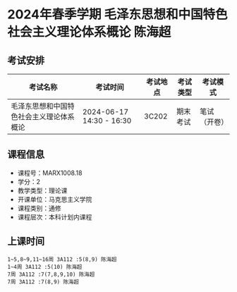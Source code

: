 # 2024年春季学期 毛泽东思想和中国特色社会主义理论体系概论 陈海超




## 考试安排

| 考试名称 | 考试时间 | 考试地点 | 考试类型 | 考试模式 |
| -------- | -------- | -------- | -------- | -------- |
| 毛泽东思想和中国特色社会主义理论体系概论 | 2024-06-17 14:30 - 16:30 | 3C202 | 期末考试 | 笔试（开卷） |





## 课程信息

- 课程号：MARX1008.18
- 学分：2
- 教学类型：理论课
- 开课单位：马克思主义学院
- 课程类别：通修
- 课程层次：本科计划内课程

## 上课时间

```
1~5,8~9,11~16周 3A112 :5(8,9) 陈海超
1~4周 3A112 :5(10) 陈海超
7周 3A112 :7(7,8,9,10) 陈海超
7周 3A112 :7(8,9) 陈海超
```

